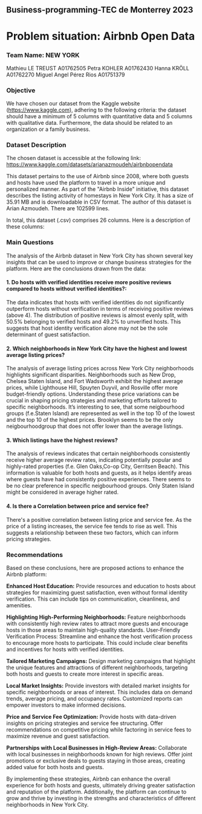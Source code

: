 ## Business-programming-TEC de Monterrey 2023

# Problem situation: Airbnb Open Data


###  Team Name: NEW YORK
Mathieu LE TREUST A01762505
Petra KOHLER A01762430
Hanna KRÖLL A01762270
Miguel Angel Pérez Rios A01751379

### Objective

We have chosen our dataset from the Kaggle website (https://www.kaggle.com), adhering to the following criteria: the dataset should have a minimum of 5 columns with quantitative data and 5 columns with qualitative data. Furthermore, the data should be related to an organization or a family business.

### Dataset Description

The chosen dataset is accessible at the following link: https://www.kaggle.com/datasets/arianazmoudeh/airbnbopendata

This dataset pertains to the use of Airbnb since 2008, where both guests and hosts have used the platform to travel in a more unique and personalized manner. As part of the "Airbnb Inside" initiative, this dataset describes the listing activity of homestays in New York City. It has a size of 35.91 MB and is downloadable in CSV format. The author of this dataset is Arian Azmoudeh. There are 102599 lines.

In total, this dataset (.csv) comprises 26 columns. Here is a description of these columns:


### Main Questions
The analysis of the Airbnb dataset in New York City has shown several key insights that can be used to improve or change business strategies for the platform. Here are the conclusions drawn from the data:
#### 1. Do hosts with verified identities receive more positive reviews compared to hosts without verified identities?:
The data indicates that hosts with verified identities do not significantly outperform hosts without verification in terms of receiving positive reviews (above 4). The distribution of positive reviews is almost evenly split, with 50.5% belonging to verified hosts and 49.2% to unverified hosts. This suggests that host identity verification alone may not be the sole determinant of guest satisfaction.
#### 2. Which neighborhoods in New York City have the highest and lowest average listing prices?
The analysis of average listing prices across New York City neighborhoods highlights significant disparities. Neighborhoods such as New Drop, Chelsea Staten Island, and Fort Wadsworth exhibit the highest average prices, while Lighthouse Hill, Spuyten Duyvil, and Rosville offer more budget-friendly options. Understanding these price variations can be crucial in shaping pricing strategies and marketing efforts tailored to specific neighborhoods.
It’s interesting to see, that some neigbourhood groups (f.e.Staten Island) are represented as well in the top 10 of the lowest and the top 10 of the highest prices. Brooklyn seems to be the only neigbourhoodgroup that does not offer lower than the average listings.
#### 3. Which listings have the highest reviews? 
The analysis of reviews indicates that certain neighborhoods consistently receive higher average review rates, indicating potentially popular and highly-rated properties (f.e. Glen Oaks,Co-op City, Gerritsen Beach). This information is valuable for both hosts and guests, as it helps identify areas where guests have had consistently positive experiences. 
There seems to be no clear preference in specific neigbourhood groups. Only Staten Island might be considered in average higher rated.
#### 4. Is there a Correlation between price and service fee?
There's a positive correlation between listing price and service fee. As the price of a listing increases, the service fee tends to rise as well. This suggests a relationship between these two factors, which can inform pricing strategies.


### Recommendations
Based on these conclusions, here are proposed actions to enhance the Airbnb platform:

**Enhanced Host Education:**
Provide resources and education to hosts about strategies for maximizing guest satisfaction, even without formal identity verification. This can include tips on communication, cleanliness, and amenities.

**Highlighting High-Performing Neighborhoods:**
Feature neighborhoods with consistently high review rates to attract more guests and encourage hosts in those areas to maintain high-quality standards.
User-Friendly Verification Process:
Streamline and enhance the host verification process to encourage more hosts to participate. This could include clear benefits and incentives for hosts with verified identities.

**Tailored Marketing Campaigns:**
Design marketing campaigns that highlight the unique features and attractions of different neighborhoods, targeting both hosts and guests to create more interest in specific areas.

**Local Market Insights:**
Provide investors with detailed market insights for specific neighborhoods or areas of interest. This includes data on demand trends, average pricing, and occupancy rates. Customized reports can empower investors to make informed decisions.

**Price and Service Fee Optimization:**
Provide hosts with data-driven insights on pricing strategies and service fee structuring. Offer recommendations on competitive pricing while factoring in service fees to maximize revenue and guest satisfaction.

**Partnerships with Local Businesses in High-Review Areas:**
Collaborate with local businesses in neighborhoods known for high reviews. Offer joint promotions or exclusive deals to guests staying in those areas, creating added value for both hosts and guests.


By implementing these strategies, Airbnb can enhance the overall experience for both hosts and guests, ultimately driving greater satisfaction and reputation of the platform. Additionally, the platform can continue to grow and thrive by investing in the strengths and characteristics of different neighborhoods in New York City.
